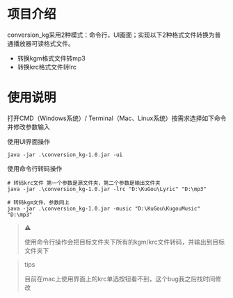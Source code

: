 # 项目介绍
conversion_kg采用2种模式：命令行，UI画面；实现以下2种格式文件转换为普通播放器可读格式文件。

- 转换kgm格式文件转mp3
- 转换krc格式文件转lrc

# 使用说明

打开CMD（Windows系统）/ Terminal（Mac、Linux系统）按需求选择如下命令并修改参数输入

使用UI界面操作
```shell
java -jar .\conversion_kg-1.0.jar -ui
```

使用命令行转码操作
```shell
# 转码krc文件 第一个参数是源文件夹，第二个参数是输出文件夹
java -jar .\conversion_kg-1.0.jar -lrc "D:\KuGou\Lyric" "D:\mp3"

# 转码kgm文件，参数同上
java -jar .\conversion_kg-1.0.jar -music "D:\KuGou\KugouMusic" "D:\mp3"
```

> :warning:
> 
> 使用命令行操作会把目标文件夹下所有的kgm/krc文件转码，并输出到目标文件夹下

> tips
> 
> 目前在mac上使用界面上的krc单选按钮看不到，这个bug我之后找时间修改